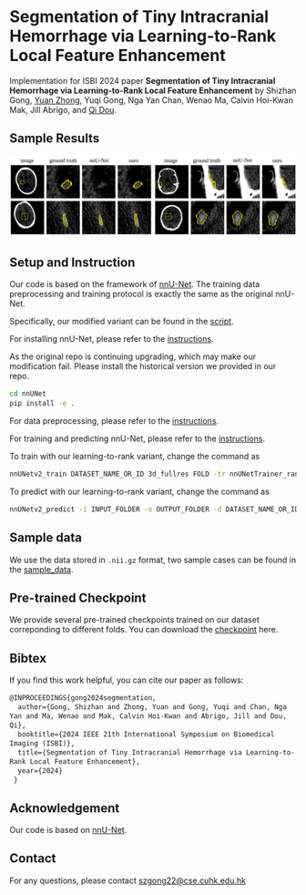 # Segmentation of Tiny Intracranial Hemorrhage via Learning-to-Rank Local Feature Enhancement

Implementation for ISBI 2024 paper <strong>Segmentation of Tiny Intracranial Hemorrhage via Learning-to-Rank Local Feature Enhancement</strong>
by Shizhan Gong, [Yuan Zhong](https://yzrealm.com/), Yuqi Gong, Nga Yan Chan, Wenao Ma, Calvin Hoi-Kwan Mak, Jill Abrigo, and [Qi Dou](https://www.cse.cuhk.edu.hk/~qdou/index.html).

## Sample Results
![Alt text](assets/result.png?raw=true "Title")

## Setup and Instruction

Our code is based on the framework of [nnU-Net](https://github.com/MIC-DKFZ/nnUNet). The training data preprocessing and training protocol is exactly the same as the original nnU-Net.

Specifically, our modified variant can be found in the [script](nnUNet/nnunetv2/training/nnUNetTrainer/variants/network_architecture/nnUNetTrainer_rank.py).

For installing nnU-Net, please refer to the [instructions](nnUNet/documentation/installation_instructions.md).

As the original repo is continuing upgrading, which may make our modification fail. Please install the historical version we provided in our repo.
```sh
cd nnUNet
pip install -e .
```

For data preprocessing, please refer to the [instructions](nnUNet/documentation/dataset_format.md).

For training and predicting nnU-Net, please refer to the [instructions](nnUNet/documentation/how_to_use_nnunet.md).

To train with our learning-to-rank variant, change the command as 

```sh
nnUNetv2_train DATASET_NAME_OR_ID 3d_fullres FOLD -tr nnUNetTrainer_rank
```

To predict with our learning-to-rank variant, change the command as 
```sh
nnUNetv2_predict -i INPUT_FOLDER -o OUTPUT_FOLDER -d DATASET_NAME_OR_ID -c 3d_fullres -tr nnUNetTrainer_rank
```

## Sample data

We use the data stored in `.nii.gz` format, two sample cases can be found in the [sample_data](sample_data).

## Pre-trained Checkpoint
We provide several pre-trained checkpoints trained on our dataset correponding to different folds. You can download the [checkpoint](https://mycuhk-my.sharepoint.com/:f:/g/personal/1155187960_link_cuhk_edu_hk/EpBtXy91doVOrFPfqA5YUmABKg9y1O9A-lwVtqFwXEBA-g?e=5pDB79) here.

## Bibtex
If you find this work helpful, you can cite our paper as follows:
```
@INPROCEEDINGS{gong2024segmentation,
  author={Gong, Shizhan and Zhong, Yuan and Gong, Yuqi and Chan, Nga Yan and Ma, Wenao and Mak, Calvin Hoi-Kwan and Abrigo, Jill and Dou, Qi},
  booktitle={2024 IEEE 21th International Symposium on Biomedical Imaging (ISBI)}, 
  title={Segmentation of Tiny Intracranial Hemorrhage via Learning-to-Rank Local Feature Enhancement}, 
  year={2024}
 }
```
## Acknowledgement
Our code is based on  [nnU-Net](https://github.com/MIC-DKFZ/nnUNet).

## Contact
For any questions, please contact <a href="mailto:szgong22@cse.cuhk.edu.hk">szgong22@cse.cuhk.edu.hk</a>